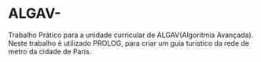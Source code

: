 ALGAV-
======

Trabalho Prático para a unidade curricular de ALGAV(Algoritmia Avançada). Neste trabalho é utilizado PROLOG, para criar um guia turístico  da rede de metro da cidade de Paris.
